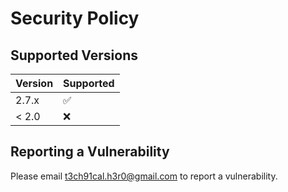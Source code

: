 # Security Policy

## Supported Versions

| Version | Supported          |
| ------- | ------------------ |
| 2.7.x   | :white_check_mark: |
| < 2.0   | :x:                |

## Reporting a Vulnerability

Please email <a href="mailto:t3ch91cal.h3r0@gmail.com"> t3ch91cal.h3r0@gmail.com </a>to report a vulnerability.
